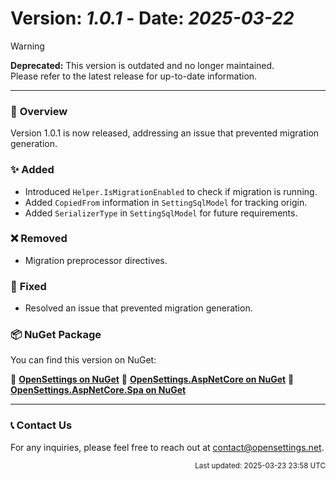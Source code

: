 # Version: *1.0.1* - Date: *2025-03-22*

> [!WARNING]  
> **Deprecated:** This version is outdated and no longer maintained.  
> Please refer to the latest release for up-to-date information.

---

### 🚀 **Overview**
Version 1.0.1 is now released, addressing an issue that prevented migration generation.

### ✨ **Added**
* Introduced `Helper.IsMigrationEnabled` to check if migration is running.
* Added `CopiedFrom` information in `SettingSqlModel` for tracking origin.
* Added `SerializerType` in `SettingSqlModel` for future requirements.

### ❌ **Removed**
* Migration preprocessor directives.

### 🐛 **Fixed**
* Resolved an issue that prevented migration generation.

### 📦 **NuGet Package**  
You can find this version on NuGet:  

🔗 **[OpenSettings on NuGet](https://www.nuget.org/packages/OpenSettings/1.0.1)**
🔗 **[OpenSettings.AspNetCore on NuGet](https://www.nuget.org/packages/OpenSettings.AspNetCore/1.0.1)**
🔗 **[OpenSettings.AspNetCore.Spa on NuGet](https://www.nuget.org/packages/OpenSettings.AspNetCore.Spa/1.0.1)**

---

### 📞 **Contact Us**
For any inquiries, please feel free to reach out at [contact@opensettings.net](mailto:contact@opensettings.net).

<p align="right"><small>Last updated: 2025-03-23 23:58 UTC</small></p>